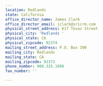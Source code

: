 ```yaml
---
location: Redlands
state: California
office_director_name: James Clark
office_director_email: jclark@sricrm.com
physical_street_address: 617 Texas Street
physical_city: 'Redlands '
physical_state: CA
physical_zipcode: 92374
mailing_street_address: P.O. Box 390
mailing_city: Redlands
mailing_state: CA
mailing_zipcode: 92373
phone_number: 909.335.1896
fax_number: ''

---
```

